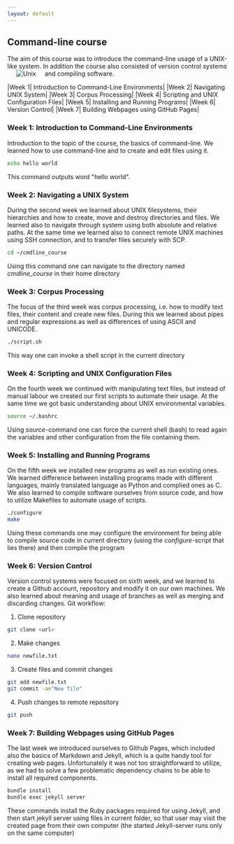 ```yaml
---
layout: default
---
```


## Command-line course

The aim of this course was to introduce the command-line usage of a UNIX-like system. In 
addition the course also consisted of version control systems and compiling software.
<img src="https://upload.wikimedia.org/wikipedia/commons/thumb/6/63/Unix_timeline.fi.svg/800px-Unix_timeline.fi.svg.png" alt="Unix" hspace="20"  align="left"/>
 
|Week 1| Introduction to Command-Line Environments|
|Week 2| Navigating UNIX System|
|Week 3| Corpus Processing|
|Week 4| Scripting and UNIX Configuration Files|
|Week 5| Installing and Running Programs|
|Week 6| Version Control|
|Week 7| Building Webpages using GitHub Pages|

### Week 1: Introduction to Command-Line Environments

Introduction to the topic of the course, the basics of command-line. We learned how to use 
command-line and to create and edit files using it.
```bash
echo hello world
```
This command outputs word "hello world".
### Week 2: Navigating a UNIX System

During the second week we learned about UNIX filesystems, their hierarchies and how to create, 
move and destroy directories and files. We learned also to navigate through system using both 
absolute and relative paths.
At the same time we learned also to connect remote UNIX machines using SSH connection, and to 
transfer files securely with SCP.
```bash
cd ~/cmdline_course
```
Using this command one can navigate to the directory named _cmdline_course_ in their home directory
### Week 3: Corpus Processing

The focus of the third week was corpus processing, i.e. how to
modify text files, their content and create new files. During this we learned about pipes and 
regular expressions as well as differences of using ASCII and UNICODE.
```bash
./script.sh
```
This way one can invoke a shell script in the current directory
### Week 4: Scripting and UNIX Configuration Files

On the fourth week we continued with manipulating text files, but instead of manual labour we 
created our first scripts to automate their usage. At the same time we got basic understanding 
about UNIX environmental variables.
```bash
source ~/.bashrc
```
Using _source_-command one can force the current shell (bash) to read again the variables and other
configuration from the file containing them.
### Week 5: Installing and Running Programs

On the fifth week we installed new programs as well as run existing ones. We learned difference 
between installing programs made with different languages, mainly translated language as 
Python and complied ones as C.
We also learned to compile software ourselves from source code, and how to utilize Makefiles 
to automate usage of scripts.
```bash
./configure
make
```
Using these commands one may configure the environment for being able to compile source code 
in current directory (using the _configure_-script that lies there) and then complie the 
program
### Week 6: Version Control

Version control systems were focused on sixth week, and we learned to create a Github account, 
repository and modify it on our own machines. We also learned about meaning and usage of 
branches as well as merging and discarding changes.
Git workflow:
1. Clone repository
```bash
git clone <url>
```
2. Make changes
```bash
nano newfile.txt
```
3. Create files and commit changes
```bash
git add newfile.txt
git commit -am"New file"
```
4. Push changes to remote repository
```bash
git push
```


### Week 7: Building Webpages using GitHub Pages

The last week we introduced ourselves to Github Pages, which included also the basics of Markdown 
and Jekyll, which is a quite handy tool for creating web pages. Unfortunately it was not too 
straightforward to utilize, as we had to solve a few problematic dependency chains to be able 
to install all required components.
```bash
bundle install 
bundle exec jekyll server
```
These commands install the Ruby packages required for using Jekyll, and then start jekyll
server using files in current folder, so that user may visit the created page from their
own computer (the started Jekyll-server runs only on the same computer)
